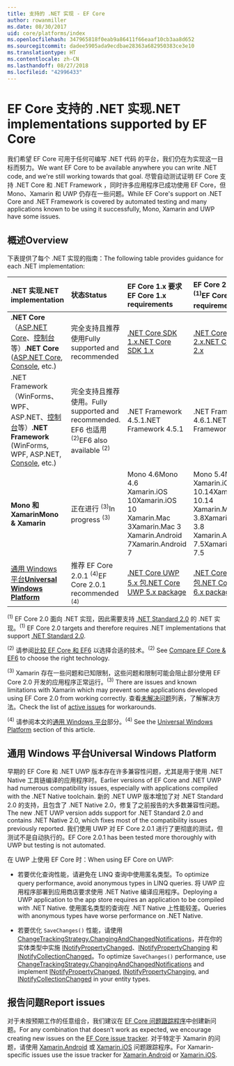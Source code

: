 ```yaml
---
title: 支持的 .NET 实现 - EF Core
author: rowanmiller
ms.date: 08/30/2017
uid: core/platforms/index
ms.openlocfilehash: 347965818f0eab9a86411f66eaaf10cb3aa8d652
ms.sourcegitcommit: dadee5905ada9ecdbae28363a682950383ce3e10
ms.translationtype: HT
ms.contentlocale: zh-CN
ms.lasthandoff: 08/27/2018
ms.locfileid: "42996433"
---
```

# <a name="net-implementations-supported-by-ef-core"></a><span data-ttu-id="3dda5-102">EF Core 支持的 .NET 实现</span><span class="sxs-lookup"><span data-stu-id="3dda5-102">.NET implementations supported by EF Core</span></span>

<span data-ttu-id="3dda5-103">我们希望 EF Core 可用于任何可编写 .NET 代码 的平台，我们仍在为实现这一目标而努力。</span><span class="sxs-lookup"><span data-stu-id="3dda5-103">We want EF Core to be available anywhere you can write .NET code, and we're still working towards that goal.</span></span> <span data-ttu-id="3dda5-104">尽管自动测试证明 EF Core 支持 .NET Core 和 .NET Framework ，同时许多应用程序已成功使用 EF Core，但 Mono、Xamarin 和 UWP 仍存在一些问题。</span><span class="sxs-lookup"><span data-stu-id="3dda5-104">While EF Core's support on .NET Core and .NET Framework is covered by automated testing and many applications known to be using it successfully, Mono, Xamarin and UWP have some issues.</span></span>

## <a name="overview"></a><span data-ttu-id="3dda5-105">概述</span><span class="sxs-lookup"><span data-stu-id="3dda5-105">Overview</span></span>

<span data-ttu-id="3dda5-106">下表提供了每个 .NET 实现的指南：</span><span class="sxs-lookup"><span data-stu-id="3dda5-106">The following table provides guidance for each .NET implementation:</span></span>

| <span data-ttu-id="3dda5-107">.NET 实现</span><span class="sxs-lookup"><span data-stu-id="3dda5-107">.NET implementation</span></span>                                                                                                  | <span data-ttu-id="3dda5-108">状态</span><span class="sxs-lookup"><span data-stu-id="3dda5-108">Status</span></span>                                                             | <span data-ttu-id="3dda5-109">EF Core 1.x 要求</span><span class="sxs-lookup"><span data-stu-id="3dda5-109">EF Core 1.x requirements</span></span>                                                                                | <span data-ttu-id="3dda5-110">EF Core 2.x 要求 <sup>(1)</sup></span><span class="sxs-lookup"><span data-stu-id="3dda5-110">EF Core 2.x requirements <sup>(1)</sup></span></span>                                                                 |
|:---------------------------------------------------------------------------------------------------------------------|:-------------------------------------------------------------------|:--------------------------------------------------------------------------------------------------------|:--------------------------------------------------------------------------------------------------------|
| <span data-ttu-id="3dda5-111">**.NET Core**（[ASP.NET Core](../get-started/aspnetcore/index.md)、[控制台](../get-started/netcore/index.md) 等）</span><span class="sxs-lookup"><span data-stu-id="3dda5-111">**.NET Core** ([ASP.NET Core](../get-started/aspnetcore/index.md), [Console](../get-started/netcore/index.md), etc.)</span></span> | <span data-ttu-id="3dda5-112">完全支持且推荐使用</span><span class="sxs-lookup"><span data-stu-id="3dda5-112">Fully supported and recommended</span></span>                                    | [<span data-ttu-id="3dda5-113">.NET Core SDK 1.x</span><span class="sxs-lookup"><span data-stu-id="3dda5-113">.NET Core SDK 1.x</span></span>](https://www.microsoft.com/net/core/)                                                | [<span data-ttu-id="3dda5-114">.NET Core SDK 2.x</span><span class="sxs-lookup"><span data-stu-id="3dda5-114">.NET Core SDK 2.x</span></span>](https://www.microsoft.com/net/core/)                                                |
| <span data-ttu-id="3dda5-115">.NET Framework（WinForms、WPF、ASP.NET、[控制台](../get-started/full-dotnet/index.md)等）</span><span class="sxs-lookup"><span data-stu-id="3dda5-115">**.NET Framework** (WinForms, WPF, ASP.NET, [Console](../get-started/full-dotnet/index.md), etc.)</span></span>                    | <span data-ttu-id="3dda5-116">完全支持且推荐使用。</span><span class="sxs-lookup"><span data-stu-id="3dda5-116">Fully supported and recommended.</span></span> <span data-ttu-id="3dda5-117">EF6 也适用 <sup>(2)</sup></span><span class="sxs-lookup"><span data-stu-id="3dda5-117">EF6 also available <sup>(2)</sup></span></span> | <span data-ttu-id="3dda5-118">.NET Framework 4.5.1</span><span class="sxs-lookup"><span data-stu-id="3dda5-118">.NET Framework 4.5.1</span></span>                                                                                    | <span data-ttu-id="3dda5-119">.NET Framework 4.6.1</span><span class="sxs-lookup"><span data-stu-id="3dda5-119">.NET Framework 4.6.1</span></span>                                                                                    |
| <span data-ttu-id="3dda5-120">**Mono 和 Xamarin**</span><span class="sxs-lookup"><span data-stu-id="3dda5-120">**Mono & Xamarin**</span></span>                                                                                                   | <span data-ttu-id="3dda5-121">正在进行 <sup>(3)</sup></span><span class="sxs-lookup"><span data-stu-id="3dda5-121">In progress <sup>(3)</sup></span></span>                                         | <span data-ttu-id="3dda5-122">Mono 4.6</span><span class="sxs-lookup"><span data-stu-id="3dda5-122">Mono 4.6</span></span> <br/> <span data-ttu-id="3dda5-123">Xamarin.iOS 10</span><span class="sxs-lookup"><span data-stu-id="3dda5-123">Xamarin.iOS 10</span></span> <br/> <span data-ttu-id="3dda5-124">Xamarin.Mac 3</span><span class="sxs-lookup"><span data-stu-id="3dda5-124">Xamarin.Mac 3</span></span> <br/> <span data-ttu-id="3dda5-125">Xamarin.Android 7</span><span class="sxs-lookup"><span data-stu-id="3dda5-125">Xamarin.Android 7</span></span>                               | <span data-ttu-id="3dda5-126">Mono 5.4</span><span class="sxs-lookup"><span data-stu-id="3dda5-126">Mono 5.4</span></span> <br/> <span data-ttu-id="3dda5-127">Xamarin.iOS 10.14</span><span class="sxs-lookup"><span data-stu-id="3dda5-127">Xamarin.iOS 10.14</span></span> <br/> <span data-ttu-id="3dda5-128">Xamarin.Mac 3.8</span><span class="sxs-lookup"><span data-stu-id="3dda5-128">Xamarin.Mac 3.8</span></span> <br/> <span data-ttu-id="3dda5-129">Xamarin.Android 7.5</span><span class="sxs-lookup"><span data-stu-id="3dda5-129">Xamarin.Android 7.5</span></span>                        |
| [<span data-ttu-id="3dda5-130">通用 Windows 平台</span><span class="sxs-lookup"><span data-stu-id="3dda5-130">**Universal Windows Platform**</span></span>](../get-started/uwp/index.md)                                                        | <span data-ttu-id="3dda5-131">推荐 EF Core 2.0.1 <sup>(4)</sup></span><span class="sxs-lookup"><span data-stu-id="3dda5-131">EF Core 2.0.1 recommended <sup>(4)</sup></span></span>                           | [<span data-ttu-id="3dda5-132">.NET Core UWP 5.x 包</span><span class="sxs-lookup"><span data-stu-id="3dda5-132">.NET Core UWP 5.x package</span></span>](https://www.nuget.org/packages/Microsoft.NETCore.UniversalWindowsPlatform/) | [<span data-ttu-id="3dda5-133">.NET Core UWP 6.x 包</span><span class="sxs-lookup"><span data-stu-id="3dda5-133">.NET Core UWP 6.x package</span></span>](https://www.nuget.org/packages/Microsoft.NETCore.UniversalWindowsPlatform/) |

<span data-ttu-id="3dda5-134"><sup>(1)</sup> EF Core 2.0 面向 .NET 实现，因此需要支持 [.NET Standard 2.0](https://docs.microsoft.com/dotnet/standard/net-standard) 的 .NET 实现。</span><span class="sxs-lookup"><span data-stu-id="3dda5-134"><sup>(1)</sup> EF Core 2.0 targets and therefore requires .NET implementations that support [.NET Standard 2.0](https://docs.microsoft.com/dotnet/standard/net-standard).</span></span>

<span data-ttu-id="3dda5-135"><sup>(2)</sup> 请参阅[比较 EF Core 和 EF6](../../efcore-and-ef6/index.md) 以选择合适的技术。</span><span class="sxs-lookup"><span data-stu-id="3dda5-135"><sup>(2)</sup> See [Compare EF Core & EF6](../../efcore-and-ef6/index.md) to choose the right technology.</span></span>

<span data-ttu-id="3dda5-136"><sup>(3)</sup> Xamarin 存在一些问题和已知限制，这些问题和限制可能会阻止部分使用 EF Core 2.0 开发的应用程序正常运行。</span><span class="sxs-lookup"><span data-stu-id="3dda5-136"><sup>(3)</sup> There are issues and known limitations with Xamarin which may prevent some applications developed using EF Core 2.0 from working correctly.</span></span> <span data-ttu-id="3dda5-137">查看[未解决问题](https://github.com/aspnet/entityframeworkCore/issues?q=is%3Aopen+is%3Aissue+label%3Aarea-xamarin)列表，了解解决方法。</span><span class="sxs-lookup"><span data-stu-id="3dda5-137">Check the list of [active issues](https://github.com/aspnet/entityframeworkCore/issues?q=is%3Aopen+is%3Aissue+label%3Aarea-xamarin) for workarounds.</span></span>

<span data-ttu-id="3dda5-138"><sup>(4)</sup> 请参阅本文的[通用 Windows 平台](#universal-windows-platform)部分。</span><span class="sxs-lookup"><span data-stu-id="3dda5-138"><sup>(4)</sup> See the [Universal Windows Platform](#universal-windows-platform) section of this article.</span></span>

## <a name="universal-windows-platform"></a><span data-ttu-id="3dda5-139">通用 Windows 平台</span><span class="sxs-lookup"><span data-stu-id="3dda5-139">Universal Windows Platform</span></span>

<span data-ttu-id="3dda5-140">早期的 EF Core 和 .NET UWP 版本存在许多兼容性问题，尤其是用于使用 .NET Native 工具链编译的应用程序时。</span><span class="sxs-lookup"><span data-stu-id="3dda5-140">Earlier versions of EF Core and .NET UWP had numerous compatibility issues, especially with applications compiled with the .NET Native toolchain.</span></span> <span data-ttu-id="3dda5-141">新的 .NET UWP 版本增加了对 .NET Standard 2.0 的支持，且包含了 .NET Native 2.0，修复了之前报告的大多数兼容性问题。</span><span class="sxs-lookup"><span data-stu-id="3dda5-141">The new .NET UWP version adds support for .NET Standard 2.0 and contains .NET Native 2.0, which fixes most of the compatibility issues previously reported.</span></span> <span data-ttu-id="3dda5-142">我们使用 UWP 对 EF Core 2.0.1 进行了更彻底的测试，但测试不是自动执行的。</span><span class="sxs-lookup"><span data-stu-id="3dda5-142">EF Core 2.0.1 has been tested more thoroughly with UWP but testing is not automated.</span></span>

<span data-ttu-id="3dda5-143">在 UWP 上使用 EF Core 时：</span><span class="sxs-lookup"><span data-stu-id="3dda5-143">When using EF Core on UWP:</span></span>

* <span data-ttu-id="3dda5-144">若要优化查询性能，请避免在 LINQ 查询中使用匿名类型。</span><span class="sxs-lookup"><span data-stu-id="3dda5-144">To optimize query performance, avoid anonymous types in LINQ queries.</span></span> <span data-ttu-id="3dda5-145">将 UWP 应用程序部署到应用商店要求使用 .NET Native 编译应用程序。</span><span class="sxs-lookup"><span data-stu-id="3dda5-145">Deploying a UWP application to the app store requires an application to be compiled with .NET Native.</span></span> <span data-ttu-id="3dda5-146">使用匿名类型的查询在 .NET Native 上性能较差。</span><span class="sxs-lookup"><span data-stu-id="3dda5-146">Queries with anonymous types have worse performance on .NET Native.</span></span>

* <span data-ttu-id="3dda5-147">若要优化 `SaveChanges()` 性能，请使用 [ChangeTrackingStrategy.ChangingAndChangedNotifications](/dotnet/api/microsoft.entityframeworkcore.changetrackingstrategy)，并在你的实体类型中实施 [INotifyPropertyChanged](https://msdn.microsoft.com/en-us/library/system.componentmodel.inotifypropertychanged.aspx)、[INotifyPropertyChanging](https://msdn.microsoft.com/en-us/library/system.componentmodel.inotifypropertychanging.aspx) 和 [INotifyCollectionChanged](https://msdn.microsoft.com/en-us/library/system.collections.specialized.inotifycollectionchanged.aspx)。</span><span class="sxs-lookup"><span data-stu-id="3dda5-147">To optimize `SaveChanges()` performance, use [ChangeTrackingStrategy.ChangingAndChangedNotifications](/dotnet/api/microsoft.entityframeworkcore.changetrackingstrategy) and implement [INotifyPropertyChanged](https://msdn.microsoft.com/en-us/library/system.componentmodel.inotifypropertychanged.aspx), [INotifyPropertyChanging](https://msdn.microsoft.com/en-us/library/system.componentmodel.inotifypropertychanging.aspx), and [INotifyCollectionChanged](https://msdn.microsoft.com/en-us/library/system.collections.specialized.inotifycollectionchanged.aspx) in your entity types.</span></span>

## <a name="report-issues"></a><span data-ttu-id="3dda5-148">报告问题</span><span class="sxs-lookup"><span data-stu-id="3dda5-148">Report issues</span></span>

<span data-ttu-id="3dda5-149">对于未按预期工作的任意组合，我们建议在 [EF Core 问题跟踪程序](https://github.com/aspnet/entityframeworkcore/issues/new)中创建新问题。</span><span class="sxs-lookup"><span data-stu-id="3dda5-149">For any combination that doesn’t work as expected, we encourage creating new issues on the [EF Core issue tracker](https://github.com/aspnet/entityframeworkcore/issues/new).</span></span> <span data-ttu-id="3dda5-150">对于特定于 Xamarin 的问题，请使用 [Xamarin.Android](https://github.com/xamarin/xamarin-android/issues/new) 或 [Xamarin.iOS](https://github.com/xamarin/xamarin-macios/issues/new) 问题跟踪程序。</span><span class="sxs-lookup"><span data-stu-id="3dda5-150">For Xamarin-specific issues use the issue tracker for [Xamarin.Android](https://github.com/xamarin/xamarin-android/issues/new) or [Xamarin.iOS](https://github.com/xamarin/xamarin-macios/issues/new).</span></span>
